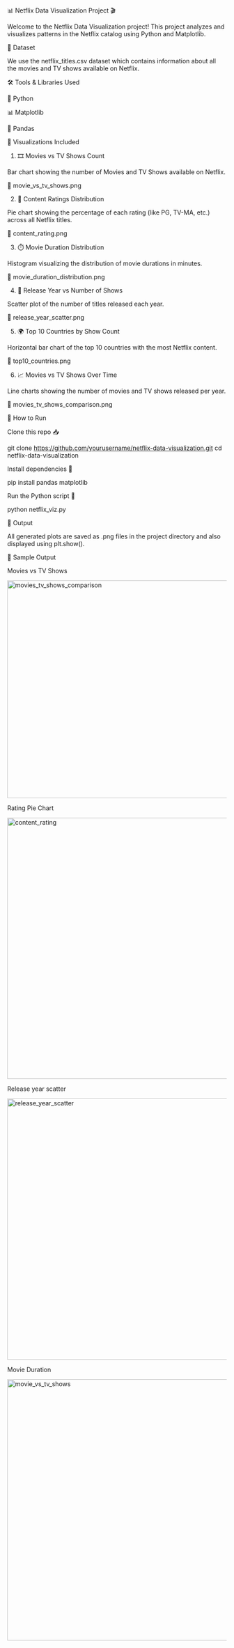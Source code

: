 📊 Netflix Data Visualization Project 🎬

Welcome to the Netflix Data Visualization project! This project analyzes and visualizes patterns in the Netflix catalog using Python and Matplotlib.

📁 Dataset

We use the netflix_titles.csv
 dataset which contains information about all the movies and TV shows available on Netflix.

🛠️ Tools & Libraries Used

🐍 Python

📊 Matplotlib

🐼 Pandas

📌 Visualizations Included
1. 🎞️ Movies vs TV Shows Count

Bar chart showing the number of Movies and TV Shows available on Netflix.

📁 movie_vs_tv_shows.png

2. 🔢 Content Ratings Distribution

Pie chart showing the percentage of each rating (like PG, TV-MA, etc.) across all Netflix titles.

📁 content_rating.png

3. ⏱️ Movie Duration Distribution

Histogram visualizing the distribution of movie durations in minutes.

📁 movie_duration_distribution.png

4. 📅 Release Year vs Number of Shows

Scatter plot of the number of titles released each year.

📁 release_year_scatter.png

5. 🌍 Top 10 Countries by Show Count

Horizontal bar chart of the top 10 countries with the most Netflix content.

📁 top10_countries.png

6. 📈 Movies vs TV Shows Over Time

Line charts showing the number of movies and TV shows released per year.

📁 movies_tv_shows_comparison.png

🚀 How to Run

Clone this repo 📥

git clone https://github.com/yourusername/netflix-data-visualization.git
cd netflix-data-visualization


Install dependencies 🔧

pip install pandas matplotlib


Run the Python script 🐍

python netflix_viz.py

📌 Output

All generated plots are saved as .png files in the project directory and also displayed using plt.show().

📸 Sample Output

Movies vs TV Shows	


<img width="1200" height="500" alt="movies_tv_shows_comparison" src="https://github.com/user-attachments/assets/29701e3c-57d7-4621-bb1b-5fe6aede27ab" />



Rating Pie Chart	



<img width="800" height="600" alt="content_rating" src="https://github.com/user-attachments/assets/1ebb1443-8a50-4f68-b660-bfcc6fd33533" />




Release year scatter 



<img width="1000" height="600" alt="release_year_scatter" src="https://github.com/user-attachments/assets/ea5f6703-5dd4-4349-8993-9b9f37d0ae5f" />

Movie Duration





<img width="800" height="600" alt="movie_vs_tv_shows" src="https://github.com/user-attachments/assets/95074d78-1cd3-42a7-9354-2a9d8f020aa3" />
